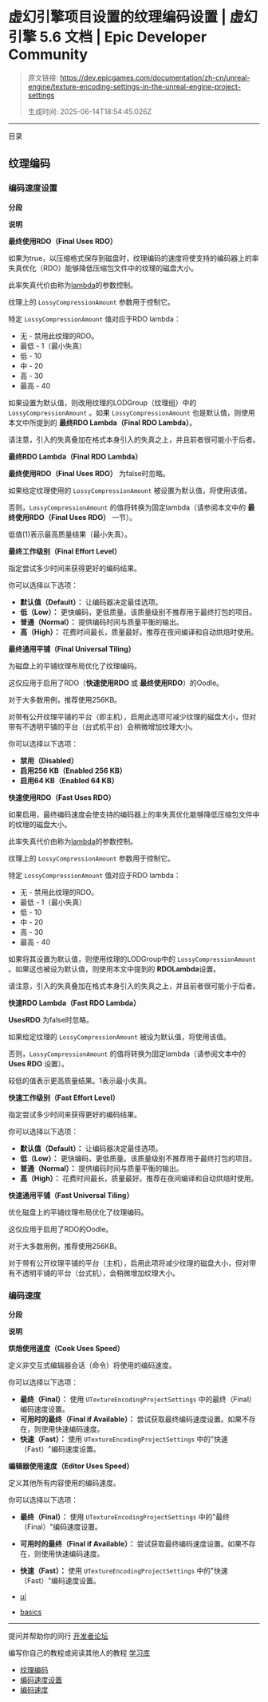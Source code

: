 # 虚幻引擎项目设置的纹理编码设置 | 虚幻引擎 5.6 文档 | Epic Developer Community

> 原文链接: https://dev.epicgames.com/documentation/zh-cn/unreal-engine/texture-encoding-settings-in-the-unreal-engine-project-settings
> 
> 生成时间: 2025-06-14T18:54:45.026Z

---

目录

## 纹理编码

### 编码速度设置

**分段**

**说明**

**最终使用RDO（Final Uses RDO）**

如果为true，以压缩格式保存到磁盘时，纹理编码的速度将使支持的编码器上的率失真优化（RDO）能够降低压缩包文件中的纹理的磁盘大小。

此率失真代价由称为[lambda](/documentation/zh-cn/unreal-engine/using-oodle-in-unreal-engine#%E7%90%86%E8%A7%A3lambda)的参数控制。

纹理上的 `LossyCompressionAmount` 参数用于控制它。

特定 `LossyCompressionAmount` 值对应于RDO lambda：

-   无 - 禁用此纹理的RDO。
-   最低 - 1（最小失真）
-   低 - 10
-   中 - 20
-   高 - 30
-   最高 - 40

如果设置为默认值，则改用纹理的LODGroup（纹理组）中的 `LossyCompressionAmount` 。如果 `LossyCompressionAmount` 也是默认值，则使用本文中所提到的 **最终RDO Lambda（Final RDO Lambda）**。

请注意，引入的失真叠加在格式本身引入的失真之上，并且前者很可能小于后者。

**最终RDO Lambda（Final RDO Lambda）**

**最终使用RDO（Final Uses RDO）** 为false时忽略。

如果给定纹理使用的 `LossyCompressionAmount` 被设置为默认值，将使用该值。

否则，`LossyCompressionAmount` 的值将转换为固定lambda（请参阅本文中的 **最终使用RDO（Final Uses RDO）** 一节）。

低值(1)表示最高质量结果（最小失真）。

**最终工作级别（Final Effort Level）**

指定尝试多少时间来获得更好的编码结果。

你可以选择以下选项：

-   **默认值（Default）：** 让编码器决定最佳选项。
-   **低（Low）：** 更快编码，更低质量。该质量级别不推荐用于最终打包的项目。
-   **普通（Normal）：** 提供编码时间与质量平衡的输出。
-   **高（High）：** 花费时间最长，质量最好。推荐在夜间编译和自动烘焙时使用。

**最终通用平铺（Final Universal Tiling）**

为磁盘上的平铺纹理布局优化了纹理编码。

这仅应用于启用了RDO（**快速使用RDO** 或 **最终使用RDO**）的Oodle。

对于大多数用例，推荐使用256KB。

对带有公开纹理平铺的平台（即主机），启用此选项可减少纹理的磁盘大小，但对带有不透明平铺的平台（台式机平台）会稍微增加纹理大小。

你可以选择以下选项：

-   **禁用（Disabled）**
-   **启用256 KB（Enabled 256 KB）**
-   **启用64 KB（Enabled 64 KB）**

**快速使用RDO（Fast Uses RDO）**

如果启用，最终编码速度会使支持的编码器上的率失真优化能够降低压缩包文件中的纹理的磁盘大小。

此率失真代价由称为[lambda](/documentation/zh-cn/unreal-engine/using-oodle-in-unreal-engine#%E7%90%86%E8%A7%A3lambda)的参数控制。

纹理上的 `LossyCompressionAmount` 参数用于控制它。

特定 `LossyCompressionAmount` 值对应于RDO lambda：

-   无 - 禁用此纹理的RDO。
-   最低 - 1（最小失真）
-   低 - 10
-   中 - 20
-   高 - 30
-   最高 - 40

如果将其设置为默认值，则使用纹理的LODGroup中的 `LossyCompressionAmount` 。如果这也被设为默认值，则使用本文中提到的 **RDOLambda**设置。

请注意，引入的失真叠加在格式本身引入的失真之上，并且前者很可能小于后者。

**快速RDO Lambda（Fast RDO Lambda）**

**UsesRDO** 为false时忽略。

如果给定纹理的 `LossyCompressionAmount` 被设为默认值，将使用该值。

否则，`LossyCompressionAmount` 的值将转换为固定lambda（请参阅文本中的 **Uses RDO** 设置）。

较低的值表示更高质量结果。1表示最小失真。

**快速工作级别（Fast Effort Level）**

指定尝试多少时间来获得更好的编码结果。

你可以选择以下选项：

-   **默认值（Default）：** 让编码器决定最佳选项。
-   **低（Low）：** 更快编码，更低质量。该质量级别不推荐用于最终打包的项目。
-   **普通（Normal）：** 提供编码时间与质量平衡的输出。
-   **高（High）：** 花费时间最长，质量最好。推荐在夜间编译和自动烘焙时使用。

**快速通用平铺（Fast Universal Tiling）**

优化磁盘上的平铺纹理布局优化了纹理编码。

这仅应用于启用了RDO的Oodle。

对于大多数用例，推荐使用256KB。

对于带有公开纹理平铺的平台（主机），启用此项将减少纹理的磁盘大小，但对带有不透明平铺的平台（台式机），会稍微增加纹理大小。

### 编码速度

**分段**

**说明**

**烘焙使用速度（Cook Uses Speed）**

定义非交互式编辑器会话（命令）将使用的编码速度。

你可以选择以下选项：

-   **最终（Final）：** 使用 `UTextureEncodingProjectSettings` 中的最终（Final）编码速度设置。
-   **可用时的最终（Final if Available）：** 尝试获取最终编码速度设置。如果不存在，则使用快速编码速度。
-   **快速（Fast）：** 使用 `UTextureEncodingProjectSettings` 中的"快速（Fast）"编码速度设置。

**编辑器使用速度（Editor Uses Speed）**

定义其他所有内容使用的编码速度。

你可以选择以下选项：

-   **最终（Final）：** 使用 `UTextureEncodingProjectSettings` 中的"最终（Final）"编码速度设置。
-   **可用时的最终（Final if Available）：** 尝试获取最终编码速度设置。如果不存在，则使用快速编码速度。
-   **快速（Fast）：** 使用 `UTextureEncodingProjectSettings` 中的"快速（Fast）"编码速度设置。

-   [ui](https://dev.epicgames.com/community/search?query=ui)
-   [basics](https://dev.epicgames.com/community/search?query=basics)

* * *

提问并帮助你的同行 [开发者论坛](https://forums.unrealengine.com/categories?tag=unreal-engine)

编写你自己的教程或阅读其他人的教程 [学习库](https://dev.epicgames.com/community/unreal-engine/learning)

-   [纹理编码](/documentation/zh-cn/unreal-engine/texture-encoding-settings-in-the-unreal-engine-project-settings#%E7%BA%B9%E7%90%86%E7%BC%96%E7%A0%81)
-   [编码速度设置](/documentation/zh-cn/unreal-engine/texture-encoding-settings-in-the-unreal-engine-project-settings#%E7%BC%96%E7%A0%81%E9%80%9F%E5%BA%A6%E8%AE%BE%E7%BD%AE)
-   [编码速度](/documentation/zh-cn/unreal-engine/texture-encoding-settings-in-the-unreal-engine-project-settings#%E7%BC%96%E7%A0%81%E9%80%9F%E5%BA%A6)